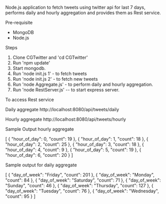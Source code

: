 Node.js application to fetch tweets using twitter api for last 7 days, performs daily and hourly aggregation and provides them as Rest service.

Pre-requisite

* MongoDB
* Node.js

Steps

1. Clone CGTwitter and 'cd CGTwitter'
2. Run 'npm update'
3. Start mongodb.
3. Run 'node init.js 1' - to fetch tweets
4. Run 'node init.js 2' - to fetch new tweets
5. Run 'node Aggregate.js' - to perform daily and hourly aggregation. 
5. Run 'node RestServer.js' -- to start express server.

To access Rest service

Daily aggregate
http://localhost:8080/api/tweets/daily

Hourly aggregate
http://localhost:8080/api/tweets/hourly

Sample Output hourly aggregate 

[
    {
        "hour_of_day": 0,
        "count": 19
    },
    {
        "hour_of_day": 1,
        "count": 18
    },
    {
        "hour_of_day": 2,
        "count": 25
    },
    {
        "hour_of_day": 3,
        "count": 18
    },
    {
        "hour_of_day": 4,
        "count": 9
    },
    {
        "hour_of_day": 5,
        "count": 19
    },
    {
        "hour_of_day": 6,
        "count": 20
    }
]

Sample output for daily aggregate

[
    {
        "day_of_week": "Friday",
        "count": 201
    },
    {
        "day_of_week": "Monday",
        "count": 84
    },
    {
        "day_of_week": "Saturday",
        "count": 71
    },
    {
        "day_of_week": "Sunday",
        "count": 46
    },
    {
        "day_of_week": "Thursday",
        "count": 127
    },
    {
        "day_of_week": "Tuesday",
        "count": 76
    },
    {
        "day_of_week": "Wednesday",
        "count": 95
    }
]

